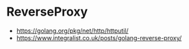 # ReverseProxy
* https://golang.org/pkg/net/http/httputil/
* https://www.integralist.co.uk/posts/golang-reverse-proxy/
